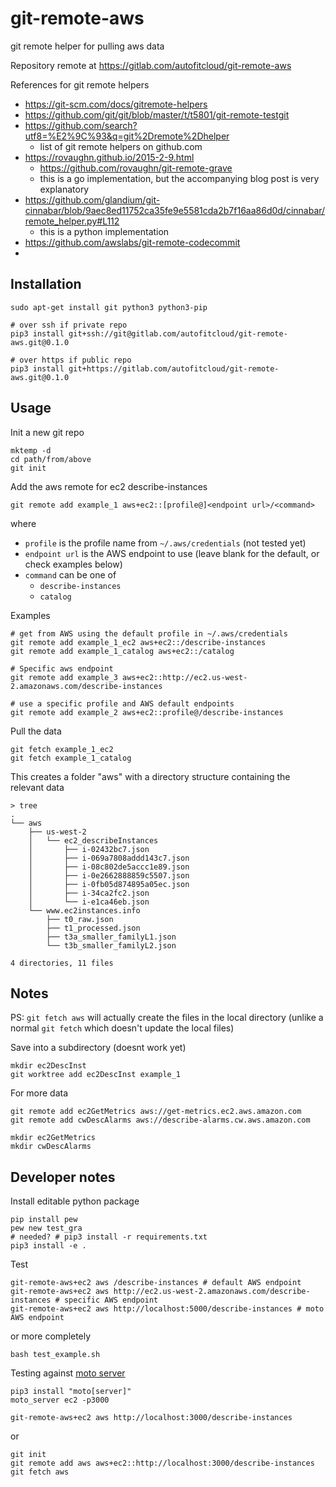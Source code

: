 # git-remote-aws

git remote helper for pulling aws data

Repository remote at https://gitlab.com/autofitcloud/git-remote-aws



References for git remote helpers

- https://git-scm.com/docs/gitremote-helpers
- https://github.com/git/git/blob/master/t/t5801/git-remote-testgit
- https://github.com/search?utf8=%E2%9C%93&q=git%2Dremote%2Dhelper
    - list of git remote helpers on github.com
- https://rovaughn.github.io/2015-2-9.html
    - https://github.com/rovaughn/git-remote-grave
    - this is a go implementation, but the accompanying blog post is very explanatory
- https://github.com/glandium/git-cinnabar/blob/9aec8ed11752ca35fe9e5581cda2b7f16aa86d0d/cinnabar/remote_helper.py#L112
    - this is a python implementation
- https://github.com/awslabs/git-remote-codecommit
- 


## Installation

```
sudo apt-get install git python3 python3-pip

# over ssh if private repo
pip3 install git+ssh://git@gitlab.com/autofitcloud/git-remote-aws.git@0.1.0

# over https if public repo
pip3 install git+https://gitlab.com/autofitcloud/git-remote-aws.git@0.1.0
```

## Usage

Init a new git repo

```
mktemp -d
cd path/from/above
git init
```

Add the aws remote for ec2 describe-instances

```
git remote add example_1 aws+ec2::[profile@]<endpoint url>/<command>
```

where

- `profile` is the profile name from `~/.aws/credentials` (not tested yet)
- `endpoint url` is the AWS endpoint to use (leave blank for the default, or check examples below)
- `command` can be one of
    - `describe-instances`
    - `catalog`


Examples

```
# get from AWS using the default profile in ~/.aws/credentials
git remote add example_1_ec2 aws+ec2::/describe-instances
git remote add example_1_catalog aws+ec2::/catalog

# Specific aws endpoint
git remote add example_3 aws+ec2::http://ec2.us-west-2.amazonaws.com/describe-instances

# use a specific profile and AWS default endpoints
git remote add example_2 aws+ec2::profile@/describe-instances
```

Pull the data

```
git fetch example_1_ec2
git fetch example_1_catalog
```

This creates a folder "aws" with a directory structure containing the relevant data

```
> tree
.
└── aws
    ├── us-west-2
    │   └── ec2_describeInstances
    │       ├── i-02432bc7.json
    │       ├── i-069a7808addd143c7.json
    │       ├── i-08c802de5accc1e89.json
    │       ├── i-0e2662888859c5507.json
    │       ├── i-0fb05d874895a05ec.json
    │       ├── i-34ca2fc2.json
    │       └── i-e1ca46eb.json
    └── www.ec2instances.info
        ├── t0_raw.json
        ├── t1_processed.json
        ├── t3a_smaller_familyL1.json
        └── t3b_smaller_familyL2.json

4 directories, 11 files
```

## Notes

PS: `git fetch aws` will actually create the files in the local directory (unlike a normal `git fetch` which doesn't update the local files)

Save into a subdirectory (doesnt work yet)

```
mkdir ec2DescInst
git worktree add ec2DescInst example_1
```

For more data
```
git remote add ec2GetMetrics aws://get-metrics.ec2.aws.amazon.com
git remote add cwDescAlarms aws://describe-alarms.cw.aws.amazon.com

mkdir ec2GetMetrics
mkdir cwDescAlarms
```


## Developer notes

Install editable python package

```
pip install pew
pew new test_gra
# needed? # pip3 install -r requirements.txt
pip3 install -e .
```

Test

```
git-remote-aws+ec2 aws /describe-instances # default AWS endpoint
git-remote-aws+ec2 aws http://ec2.us-west-2.amazonaws.com/describe-instances # specific AWS endpoint
git-remote-aws+ec2 aws http://localhost:5000/describe-instances # moto AWS endpoint
```

or more completely

```
bash test_example.sh
```

Testing against [moto server](https://github.com/spulec/moto#stand-alone-server-mode)

```
pip3 install "moto[server]"
moto_server ec2 -p3000

git-remote-aws+ec2 aws http://localhost:3000/describe-instances
```

or

```
git init
git remote add aws aws+ec2::http://localhost:3000/describe-instances
git fetch aws
```